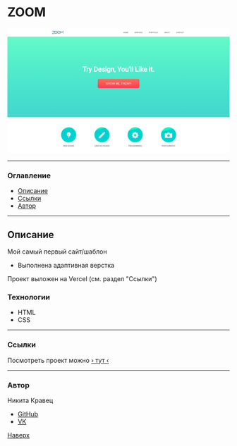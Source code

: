 # <a id="top" />ZOOM

![Превью](./preview.png)

---

### Оглавление
  - [Описание](#description)
  - [Ссылки](#references)
  - [Автор](#autor)

---

## <a id="description" />Описание

Мой самый первый сайт/шаблон
  - Выполнена адаптивная верстка

Проект выложен на Vercel (см. раздел "Ссылки")

### Технологии

- HTML
- CSS

---

### <a id="references" />Ссылки

Посмотреть проект можно [&rsaquo; тут &lsaquo;](https://zum-zdyo-nikitoskravecs-projects.vercel.app/)

---

### <a id="autor" />Автор

Никита Кравец

  - [GitHub](https://github.com/LSD237)
  - [VK](https://vk.com/id6725831)

[Наверх](#top)